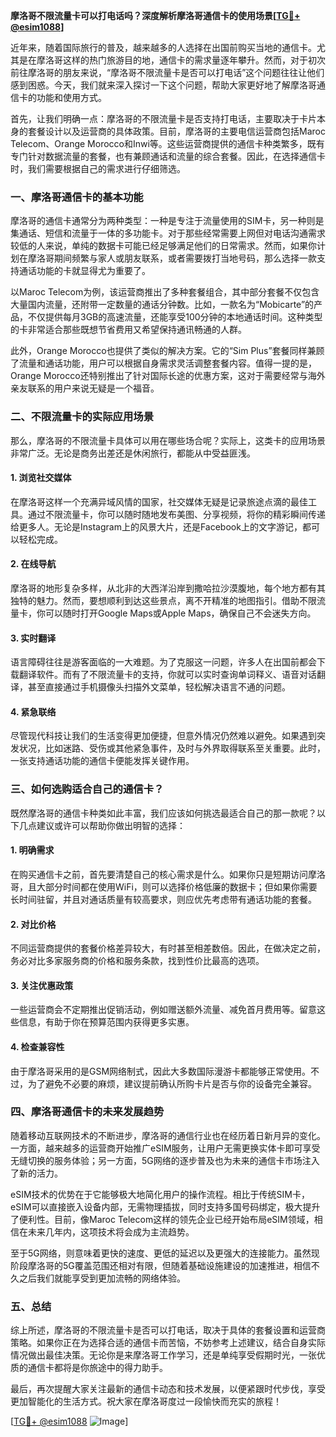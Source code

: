 **摩洛哥不限流量卡可以打电话吗？深度解析摩洛哥通信卡的使用场景[[TG💪+ @esim1088](https://t.me/s/esim1088)]**

近年来，随着国际旅行的普及，越来越多的人选择在出国前购买当地的通信卡。尤其是在摩洛哥这样的热门旅游目的地，通信卡的需求量逐年攀升。然而，对于初次前往摩洛哥的朋友来说，“摩洛哥不限流量卡是否可以打电话”这个问题往往让他们感到困惑。今天，我们就来深入探讨一下这个问题，帮助大家更好地了解摩洛哥通信卡的功能和使用方式。

首先，让我们明确一点：摩洛哥的不限流量卡是否支持打电话，主要取决于卡片本身的套餐设计以及运营商的具体政策。目前，摩洛哥的主要电信运营商包括Maroc Telecom、Orange Morocco和Inwi等。这些运营商提供的通信卡种类繁多，既有专门针对数据流量的套餐，也有兼顾通话和流量的综合套餐。因此，在选择通信卡时，我们需要根据自己的需求进行仔细筛选。

### **一、摩洛哥通信卡的基本功能**

摩洛哥的通信卡通常分为两种类型：一种是专注于流量使用的SIM卡，另一种则是集通话、短信和流量于一体的多功能卡。对于那些经常需要上网但对电话沟通需求较低的人来说，单纯的数据卡可能已经足够满足他们的日常需求。然而，如果你计划在摩洛哥期间频繁与家人或朋友联系，或者需要拨打当地号码，那么选择一款支持通话功能的卡就显得尤为重要了。

以Maroc Telecom为例，该运营商推出了多种套餐组合，其中部分套餐不仅包含大量国内流量，还附带一定数量的通话分钟数。比如，一款名为“Mobicarte”的产品，不仅提供每月3GB的高速流量，还能享受100分钟的本地通话时间。这种类型的卡非常适合那些既想节省费用又希望保持通讯畅通的人群。

此外，Orange Morocco也提供了类似的解决方案。它的“Sim Plus”套餐同样兼顾了流量和通话功能，用户可以根据自身需求灵活调整套餐内容。值得一提的是，Orange Morocco还特别推出了针对国际长途的优惠方案，这对于需要经常与海外亲友联系的用户来说无疑是一个福音。

### **二、不限流量卡的实际应用场景**

那么，摩洛哥的不限流量卡具体可以用在哪些场合呢？实际上，这类卡的应用场景非常广泛。无论是商务出差还是休闲旅行，都能从中受益匪浅。

#### **1. 浏览社交媒体**
在摩洛哥这样一个充满异域风情的国家，社交媒体无疑是记录旅途点滴的最佳工具。通过不限流量卡，你可以随时随地发布美图、分享视频，将你的精彩瞬间传递给更多人。无论是Instagram上的风景大片，还是Facebook上的文字游记，都可以轻松完成。

#### **2. 在线导航**
摩洛哥的地形复杂多样，从北非的大西洋沿岸到撒哈拉沙漠腹地，每个地方都有其独特的魅力。然而，要想顺利到达这些景点，离不开精准的地图指引。借助不限流量卡，你可以随时打开Google Maps或Apple Maps，确保自己不会迷失方向。

#### **3. 实时翻译**
语言障碍往往是游客面临的一大难题。为了克服这一问题，许多人在出国前都会下载翻译软件。而有了不限流量卡的支持，你就可以实时查询单词释义、语音对话翻译，甚至直接通过手机摄像头扫描外文菜单，轻松解决语言不通的问题。

#### **4. 紧急联络**
尽管现代科技让我们的生活变得更加便捷，但意外情况仍然难以避免。如果遇到突发状况，比如迷路、受伤或其他紧急事件，及时与外界取得联系至关重要。此时，一张支持通话功能的通信卡便能发挥关键作用。

### **三、如何选购适合自己的通信卡？**

既然摩洛哥的通信卡种类如此丰富，我们应该如何挑选最适合自己的那一款呢？以下几点建议或许可以帮助你做出明智的选择：

#### **1. 明确需求**
在购买通信卡之前，首先要清楚自己的核心需求是什么。如果你只是短期访问摩洛哥，且大部分时间都在使用WiFi，则可以选择价格低廉的数据卡；但如果你需要长时间驻留，并且对通话质量有较高要求，则应优先考虑带有通话功能的套餐。

#### **2. 对比价格**
不同运营商提供的套餐价格差异较大，有时甚至相差数倍。因此，在做决定之前，务必对比多家服务商的价格和服务条款，找到性价比最高的选项。

#### **3. 关注优惠政策**
一些运营商会不定期推出促销活动，例如赠送额外流量、减免首月费用等。留意这些信息，有助于你在预算范围内获得更多实惠。

#### **4. 检查兼容性**
由于摩洛哥采用的是GSM网络制式，因此大多数国际漫游卡都能够正常使用。不过，为了避免不必要的麻烦，建议提前确认所购卡片是否与你的设备完全兼容。

### **四、摩洛哥通信卡的未来发展趋势**

随着移动互联网技术的不断进步，摩洛哥的通信行业也在经历着日新月异的变化。一方面，越来越多的运营商开始推广eSIM服务，让用户无需更换实体卡即可享受无缝切换的服务体验；另一方面，5G网络的逐步普及也为未来的通信卡市场注入了新的活力。

eSIM技术的优势在于它能够极大地简化用户的操作流程。相比于传统SIM卡，eSIM可以直接嵌入设备内部，无需物理插拔，同时支持多国号码绑定，极大提升了便利性。目前，像Maroc Telecom这样的领先企业已经开始布局eSIM领域，相信在未来几年内，这项技术将会成为主流趋势。

至于5G网络，则意味着更快的速度、更低的延迟以及更强大的连接能力。虽然现阶段摩洛哥的5G覆盖范围还相对有限，但随着基础设施建设的加速推进，相信不久之后我们就能享受到更加流畅的网络体验。

### **五、总结**

综上所述，摩洛哥的不限流量卡是否可以打电话，取决于具体的套餐设置和运营商策略。如果你正在为选择合适的通信卡而苦恼，不妨参考上述建议，结合自身实际情况做出最佳决策。无论你是来摩洛哥工作学习，还是单纯享受假期时光，一张优质的通信卡都将是你旅途中的得力助手。

最后，再次提醒大家关注最新的通信卡动态和技术发展，以便紧跟时代步伐，享受更加智能化的生活方式。祝大家在摩洛哥度过一段愉快而充实的旅程！

[[TG💪+ @esim1088](https://t.me/s/esim1088) ![Image](https://i.postimg.cc/4NQfJmqS/Snipaste-2025-05-13-00-14-12.png)]